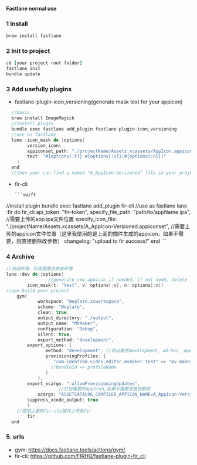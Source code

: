 **Fastlane normal use**

### 1  Install

```ruby
brew install fastlane
```



### 2  Init to project

```ruby
cd [your project root folder]
fastlane init
bundle update
```



### 3  Add usefully plugins

* fastlane-plugin-icon_versioning(generate mask text for your appicon)

```swift
  //basic 
  brew install ImageMagick
  //install plugin
  bundle exec fastlane add_plugin fastlane-plugin-icon_versioning
  //use as fastlane
  lane :icon_mask do |options|
        version_icon(
      	appiconset_path: "./projectName/Assets.xcassets/AppIcon.appiconset",
      	text: "#{options[:t]} #{options[:v]}(#{options[:n]})"
    )
  end
  //then your can find a named "A_AppIcon-Versioned" file in your project
  ```

* fir-cli

      ```swift
//install plugin
bundle exec fastlane add_plugin fir-cli
//use as fastlane
lane :fir do
       fir_cli api_token: "fir-token", 
               specify_file_path: "path/to/appName.ipa", //需要上传的app.ipa文件位置
           specify_icon_file: "./projectName/Assets.xcassets/A_AppIcon-Versioned.appiconset", //需要上传的appicon文件位置（这里我使用的是上面的插件生成的appicon，如果不需要，则直接删除改参数）
           changelog: "upload to fir success!"
end
      ```

### 4  Archive

```swift
//测试环境，可根据需求修改环境
lane :dev do |options|
				//generate new appicon if needed, if not nedd, delete
        icon_mask(t: "test", v: options[:v], n: options[:n])
//gym build your project
	gym(
            workspace: "Weplate.xcworkspace",
            scheme: "Weplate",
            clean: true,
            output_directory: "./output",
            output_name: "MVMaker",
            configuration: "Debug",
            silent: true,
            export_method: "development",
 	    export_options: {
               method: "development", //导出模式development, ad-hoc, app-store
               provisioningProfiles: { 
                  "com.ideafrom.video.editor.mvmaker.test" => "mv-maker_dev"
                 //bundleid => profileName
               }
            },
	    export_xcargs: "-allowProvisioningUpdates",
    				//打包需要的appicon,如果不需要更换则删除
            xcargs: "ASSETCATALOG_COMPILER_APPICON_NAME=A_AppIcon-Versioned",
	    suppress_xcode_output: true
        )
	//使用上面的fir-cli插件上传到fir
        fir
  end
```



### 5. urls

* gym:  https://docs.fastlane.tools/actions/gym/
* fir-cli: https://github.com/FIRHQ/fastlane-plugin-fir_cli
